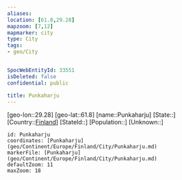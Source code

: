 ```yaml
---
aliases: 
location: [61.8,29.28]
mapzoom: [7,12] 
mapmarker: city 
type: City
tags:
- geo/City


SpocWebEntityId: 33551
isDeleted: false
confidential: public

title: Punkaharju
---
```

[geo-lon::29.28]
[geo-lat::61.8]
[name::Punkaharju]
[State::]
[Country::[Finland](geo/Continent/Europe/Finland.md)]
[StateId::]
[Population::]
[Unknown::]


```leaflet
id: Punkaharju
coordinates: [Punkaharju](geo/Continent/Europe/Finland/City/Punkaharju.md)
markerFile: [Punkaharju](geo/Continent/Europe/Finland/City/Punkaharju.md)
defaultZoom: 11 
maxZoom: 18
```


